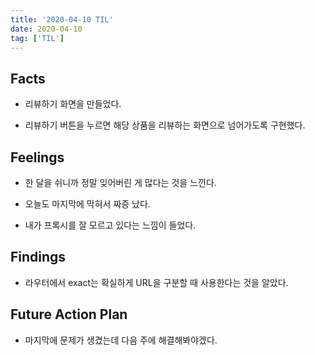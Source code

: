 ```yaml
---
title: '2020-04-10 TIL'
date: 2020-04-10
tag: ['TIL']
---
```


## Facts

- 리뷰하기 화면을 만들었다.

- 리뷰하기 버튼을 누르면 해당 상품을 리뷰하는 화면으로 넘어가도록 구현했다.

## Feelings

- 한 달을 쉬니까 정말 잊어버린 게 많다는 것을 느낀다.

- 오늘도 마지막에 막혀서 짜증 났다.

- 내가 프록시를 잘 모르고 있다는 느낌이 들었다.

## Findings

- 라우터에서 exact는 확실하게 URL을 구분할 때 사용한다는 것을 알았다.

## Future Action Plan

- 마지막에 문제가 생겼는데 다음 주에 해결해봐야겠다.
